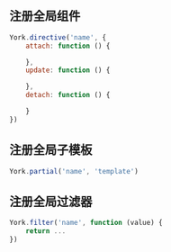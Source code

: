 ## 注册全局组件

```javascript
York.directive('name', {
    attach: function () {

    },
    update: function () {

    },
    detach: function () {

    }
})
```

## 注册全局子模板

```javascript
York.partial('name', 'template')
```

## 注册全局过滤器

```javascript
York.filter('name', function (value) {
    return ...
})
```
